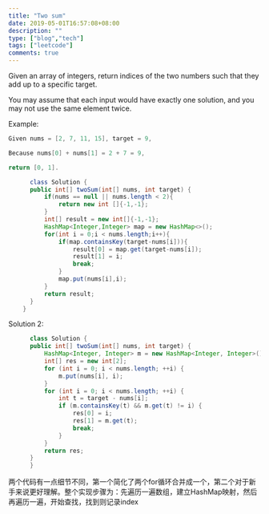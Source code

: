 ```yaml
---
title: "Two sum"
date: 2019-05-01T16:57:08+08:00
description: ""
type: ["blog","tech"]
tags: ["leetcode"]
comments: true
---
```



Given an array of integers, return indices of the two numbers such that they add up to a specific target.

You may assume that each input would have exactly one solution, and you may not use the same element twice.

<!--more-->

Example:
```java
Given nums = [2, 7, 11, 15], target = 9,

Because nums[0] + nums[1] = 2 + 7 = 9,

return [0, 1].

      class Solution {
      public int[] twoSum(int[] nums, int target) {
          if(nums == null || nums.length < 2){
              return new int []{-1,-1};
          }
          int[] result = new int[]{-1,-1};
          HashMap<Integer,Integer> map = new HashMap<>();
          for(int i = 0;i < nums.length;i++){
              if(map.containsKey(target-nums[i])){
                  result[0] = map.get(target-nums[i]);
                  result[1] = i; 
                  break;
              }
              map.put(nums[i],i);
          }
          return result;
      }
    } 
```
Solution 2:

```java
      class Solution {
      public int[] twoSum(int[] nums, int target) {
          HashMap<Integer, Integer> m = new HashMap<Integer, Integer>();
          int[] res = new int[2];
          for (int i = 0; i < nums.length; ++i) {
              m.put(nums[i], i);
          }
          for (int i = 0; i < nums.length; ++i) {
              int t = target - nums[i];
              if (m.containsKey(t) && m.get(t) != i) {
                  res[0] = i;
                  res[1] = m.get(t);
                  break;
              }
          }
          return res;
      }
      } 
```

两个代码有一点细节不同，第一个简化了两个for循环合并成一个，第二个对于新手来说更好理解。整个实现步骤为：先遍历一遍数组，建立HashMap映射，然后再遍历一遍，开始查找，找到则记录index


